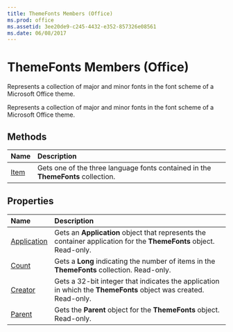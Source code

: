 ```yaml
---
title: ThemeFonts Members (Office)
ms.prod: office
ms.assetid: 3ee20de9-c245-4432-e352-857326e08561
ms.date: 06/08/2017
---
```



# ThemeFonts Members (Office)
Represents a collection of major and minor fonts in the font scheme of a Microsoft Office theme.

Represents a collection of major and minor fonts in the font scheme of a Microsoft Office theme.


## Methods



|**Name**|**Description**|
|:-----|:-----|
|[Item](themefonts-item-method-office.md)|Gets one of the three language fonts contained in the **ThemeFonts** collection.|

## Properties



|**Name**|**Description**|
|:-----|:-----|
|[Application](themefonts-application-property-office.md)|Gets an **Application** object that represents the container application for the **ThemeFonts** object. Read-only.|
|[Count](themefonts-count-property-office.md)|Gets a **Long** indicating the number of items in the **ThemeFonts** collection. Read-only.|
|[Creator](themefonts-creator-property-office.md)|Gets a 32-bit integer that indicates the application in which the **ThemeFonts** object was created. Read-only.|
|[Parent](themefonts-parent-property-office.md)|Gets the **Parent** object for the **ThemeFonts** object. Read-only.|

